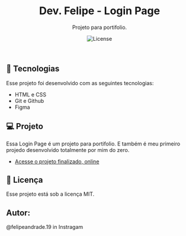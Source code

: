 <h1 align="center"> Dev. Felipe - Login Page </h1>

<p align="center">
Projeto para portifolio.
</p>



<p align="center">
  <img alt="License" src=".github/foto.png">
</p>

<br>

## 🚀 Tecnologias

Esse projeto foi desenvolvido com as seguintes tecnologias:

- HTML e CSS
- Git e Github
- Figma

## 💻 Projeto

Essa Login Page é um projeto para portifolio. E também é meu primeiro projedo desenvolvido totalmente por mim do zero.

- [Acesse o projeto finalizado, online](http://luisfelipeandrade19.github.io/project-loginPage/)



## 🔖 Licença

Esse projeto está sob a licença MIT.

## Autor:
@felipeandrade.19 in Instragam